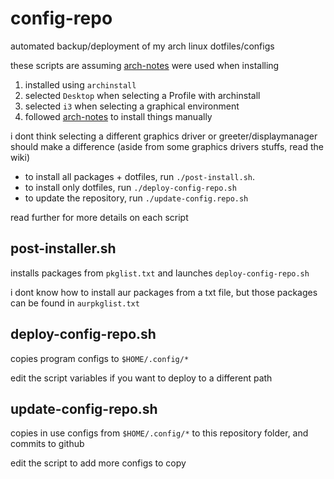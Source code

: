 # config-repo
automated backup/deployment of my arch linux dotfiles/configs

these scripts are assuming [arch-notes](https://github.com/gfriesen98/config-repo/blob/main/arch-notes.md) were used when installing

1. installed using `archinstall`
2. selected `Desktop` when selecting a Profile with archinstall
3. selected `i3` when selecting a graphical environment
4. followed [arch-notes](https://github.com/gfriesen98/config-repo/blob/main/arch-notes.md) to install things manually

i dont think selecting a different graphics driver or greeter/displaymanager should make a difference (aside from some graphics drivers stuffs, read the wiki)

- to install all packages + dotfiles, run `./post-install.sh`.
- to install only dotfiles, run `./deploy-config-repo.sh`
- to update the repository, run `./update-config.repo.sh`

read further for more details on each script

## post-installer.sh
installs packages from `pkglist.txt` and launches `deploy-config-repo.sh`

i dont know how to install aur packages from a txt file, but those packages can be
found in `aurpkglist.txt`

## deploy-config-repo.sh
copies program configs to `$HOME/.config/*`

edit the script variables if you want to deploy to a different path

## update-config-repo.sh
copies in use configs from `$HOME/.config/*` to this repository folder, and
commits to github

edit the script to add more configs to copy


